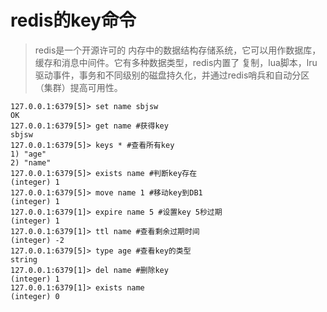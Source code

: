 # redis的key命令

> redis是一个开源许可的 内存中的数据结构存储系统，它可以用作数据库，缓存和消息中间件。它有多种数据类型，redis内置了 复制，lua脚本，lru驱动事件，事务和不同级别的磁盘持久化，并通过redis哨兵和自动分区（集群）提高可用性。

```
127.0.0.1:6379[5]> set name sbjsw
OK
127.0.0.1:6379[5]> get name #获得key
sbjsw
127.0.0.1:6379[5]> keys * #查看所有key
1) "age"
2) "name"
127.0.0.1:6379[5]> exists name #判断key存在
(integer) 1
127.0.0.1:6379[5]> move name 1 #移动key到DB1
(integer) 1 
127.0.0.1:6379[1]> expire name 5 #设置key 5秒过期
(integer) 1
127.0.0.1:6379[1]> ttl name #查看剩余过期时间
(integer) -2
127.0.0.1:6379[5]> type age #查看key的类型
string
127.0.0.1:6379[1]> del name #删除key
(integer) 1
127.0.0.1:6379[1]> exists name
(integer) 0
```


